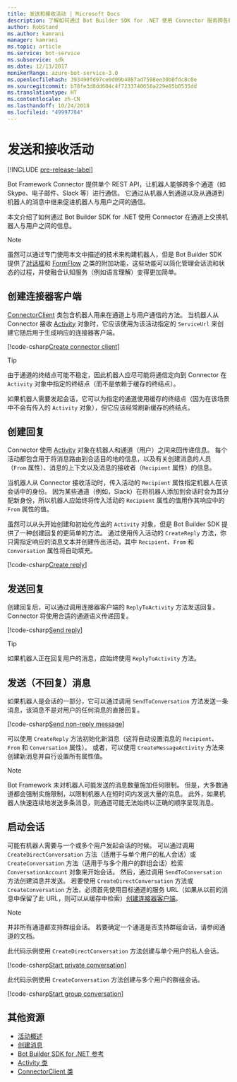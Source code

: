 ```yaml
---
title: 发送和接收活动 | Microsoft Docs
description: 了解如何通过 Bot Builder SDK for .NET 使用 Connector 服务跨各种通道与用户交换信息。
author: RobStand
ms.author: kamrani
manager: kamrani
ms.topic: article
ms.service: bot-service
ms.subservice: sdk
ms.date: 12/13/2017
monikerRange: azure-bot-service-3.0
ms.openlocfilehash: 393490fd97ce0d09b4087ad7598ee30b0fdc8c0e
ms.sourcegitcommit: b78fe3d8dd604c4f7233740658a229e85b8535dd
ms.translationtype: HT
ms.contentlocale: zh-CN
ms.lasthandoff: 10/24/2018
ms.locfileid: "49997784"
---
```

# <a name="send-and-receive-activities"></a>发送和接收活动

[!INCLUDE [pre-release-label](../includes/pre-release-label-v3.md)]

Bot Framework Connector 提供单个 REST API，让机器人能够跨多个通道（如 Skype、电子邮件、Slack 等）进行通信。 它通过从机器人到通道以及从通道到机器人的消息中继来促进机器人与用户之间的通信。 

本文介绍了如何通过 Bot Builder SDK for .NET 使用 Connector 在通道上交换机器人与用户之间的信息。 

> [!NOTE]
> 虽然可以通过专门使用本文中描述的技术来构建机器人，但是 Bot Builder SDK 提供了[对话框](bot-builder-dotnet-dialogs.md)和 [FormFlow](bot-builder-dotnet-formflow.md) 之类的附加功能，这些功能可以简化管理会话流和状态的过程，并使融合认知服务（例如语言理解）变得更加简单。

## <a name="create-a-connector-client"></a>创建连接器客户端

[ConnectorClient][ConnectorClient] 类包含机器人用来在通道上与用户通信的方法。 当机器人从 Connector 接收 <a href="https://docs.botframework.com/en-us/csharp/builder/sdkreference/dc/d2f/class_microsoft_1_1_bot_1_1_connector_1_1_activity.html" target="_blank">Activity</a> 对象时，它应该使用为该活动指定的 `ServiceUrl` 来创建它随后用于生成响应的连接器客户端。 

[!code-csharp[Create connector client](../includes/code/dotnet-send-and-receive.cs#createConnectorClient)]

> [!TIP]
> 由于通道的终结点可能不稳定，因此机器人应尽可能将通信定向到 Connector 在 `Activity` 对象中指定的终结点（而不是依赖于缓存的终结点）。 
>
> 如果机器人需要发起会话，它可以为指定的通道使用缓存的终结点（因为在该场景中不会有传入的 `Activity` 对象），但它应该经常刷新缓存的终结点。 

## <a id="create-reply"></a>创建回复

Connector 使用 [Activity](bot-builder-dotnet-activities.md) 对象在机器人和通道（用户）之间来回传递信息。 每个活动都包含用于将消息路由到合适目的地的信息，以及有关创建消息的人员（`From` 属性）、消息的上下文以及消息的接收者（`Recipient` 属性）的信息。

当机器人从 Connector 接收活动时，传入活动的 `Recipient` 属性指定机器人在该会话中的身份。 因为某些通道（例如，Slack）在将机器人添加到会话时会为其分配新身份，所以机器人应始终将传入活动的 `Recipient` 属性的值用作其响应中的 `From` 属性的值。

虽然可以从头开始创建和初始化传出的 `Activity` 对象，但是 Bot Builder SDK 提供了一种创建回复的更简单的方法。 通过使用传入活动的 `CreateReply` 方法，你只需指定响应的消息文本并创建传出活动，其中 `Recipient`、`From` 和 `Conversation` 属性将自动填充。

[!code-csharp[Create reply](../includes/code/dotnet-send-and-receive.cs#createReply)]

## <a name="send-a-reply"></a>发送回复

创建回复后，可以通过调用连接器客户端的 `ReplyToActivity` 方法发送回复。 Connector 将使用合适的通道语义传递回复。 

[!code-csharp[Send reply](../includes/code/dotnet-send-and-receive.cs#sendReply)]

> [!TIP]
> 如果机器人正在回复用户的消息，应始终使用 `ReplyToActivity` 方法。

## <a name="send-a-non-reply-message"></a>发送（不回复）消息 

如果机器人是会话的一部分，它可以通过调用 `SendToConversation` 方法发送一条消息，该消息不是对用户的任何消息的直接回复。 

[!code-csharp[Send non-reply message](../includes/code/dotnet-send-and-receive.cs#sendNonReplyMessage)]

可以使用 `CreateReply` 方法初始化新消息（这将自动设置消息的 `Recipient`、`From` 和 `Conversation` 属性）。 或者，可以使用 `CreateMessageActivity` 方法来创建新消息并自行设置所有属性值。

> [!NOTE]
> Bot Framework 未对机器人可能发送的消息数量施加任何限制。 但是，大多数通道都会强制实施限制，以限制机器人在短时间内发送大量的消息。 此外，如果机器人快速连续地发送多条消息，则通道可能无法始终以正确的顺序呈现消息。

## <a name="start-a-conversation"></a>启动会话

可能有机器人需要与一个或多个用户发起会话的时候。 可以通过调用 `CreateDirectConversation` 方法（适用于与单个用户的私人会话）或 `CreateConversation` 方法（适用于与多个用户的群组会话）检索 `ConversationAccount` 对象来开始会话。 然后，通过调用 `SendToConversation` 方法创建消息并发送。 若要使用 `CreateDirectConversation` 方法或 `CreateConversation` 方法，必须首先使用目标通道的服务 URL（如果从以前的消息中保留了此 URL，则可以从缓存中检索）[创建连接器客户端](#create-a-connector-client)。 

> [!NOTE]
> 并非所有通道都支持群组会话。 若要确定一个通道是否支持群组会话，请参阅通道的文档。

此代码示例使用 `CreateDirectConversation` 方法创建与单个用户的私人会话。

[!code-csharp[Start private conversation](../includes/code/dotnet-send-and-receive.cs#startPrivateConversation)]

此代码示例使用 `CreateConversation` 方法创建与多个用户的群组会话。

[!code-csharp[Start group conversation](../includes/code/dotnet-send-and-receive.cs#startGroupConversation)]

## <a name="additional-resources"></a>其他资源

- [活动概述](bot-builder-dotnet-activities.md)
- [创建消息](bot-builder-dotnet-create-messages.md)
- <a href="/dotnet/api/?view=botbuilder-3.11.0" target="_blank">Bot Builder SDK for .NET 参考</a>
- <a href="https://docs.botframework.com/en-us/csharp/builder/sdkreference/dc/d2f/class_microsoft_1_1_bot_1_1_connector_1_1_activity.html" target="_blank">Activity 类</a>
- <a href="/dotnet/api/microsoft.bot.connector.connectorclient" target="_blank">ConnectorClient 类</a>

[ConnectorClient]: /dotnet/api/microsoft.bot.connector.connectorclient
